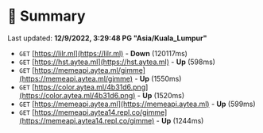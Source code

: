 # 📖 Summary
Last updated: **12/9/2022, 3:29:48 PG "Asia/Kuala_Lumpur"**

- `GET` [https://lilr.ml](https://lilr.ml) - **Down** (120117ms)
- `GET` [https://hst.aytea.ml](https://hst.aytea.ml) - **Up** (598ms)
- `GET` [https://memeapi.aytea.ml/gimme](https://memeapi.aytea.ml/gimme) - **Up** (1550ms)
- `GET` [https://color.aytea.ml/4b31d6.png](https://color.aytea.ml/4b31d6.png) - **Up** (1520ms)
- `GET` [https://memeapi.aytea.ml](https://memeapi.aytea.ml) - **Up** (599ms)
- `GET` [https://memeapi.aytea14.repl.co/gimme](https://memeapi.aytea14.repl.co/gimme) - **Up** (1244ms)
